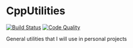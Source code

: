 # CppUtilities
[![Build Status](https://travis-ci.org/piponazo/CppUtilities.svg?branch=master)](https://travis-ci.org/piponazo/CppUtilities)
[![Code Quality](https://landscape.io/github/piponazo/CppUtilities/master/landscape.png)](https://landscape.io/github/piponazo/CppUtilities/master)


General utilities that I will use in personal projects
